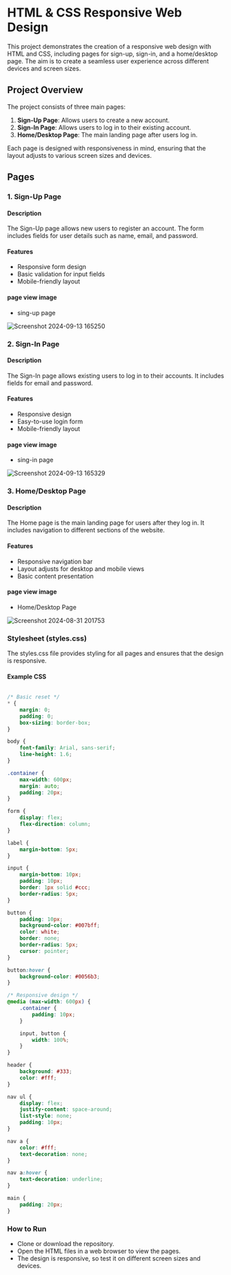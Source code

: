 # HTML & CSS Responsive Web Design

This project demonstrates the creation of a responsive web design with HTML and CSS, including pages for sign-up, sign-in, and a home/desktop page. The aim is to create a seamless user experience across different devices and screen sizes.

## Project Overview

The project consists of three main pages:
1. **Sign-Up Page**: Allows users to create a new account.
2. **Sign-In Page**: Allows users to log in to their existing account.
3. **Home/Desktop Page**: The main landing page after users log in.

Each page is designed with responsiveness in mind, ensuring that the layout adjusts to various screen sizes and devices.

## Pages

### 1. Sign-Up Page

#### Description
The Sign-Up page allows new users to register an account. The form includes fields for user details such as name, email, and password.

#### Features
- Responsive form design
- Basic validation for input fields
- Mobile-friendly layout

#### page view image
- sing-up page

![Screenshot 2024-09-13 165250](https://github.com/user-attachments/assets/568bb2a1-8dca-4c38-8de5-34cbce1aaa66)

### 2. Sign-In Page
#### Description
The Sign-In page allows existing users to log in to their accounts. It includes fields for email and password.

#### Features
- Responsive design
- Easy-to-use login form
- Mobile-friendly layout

#### page view image
- sing-in page

![Screenshot 2024-09-13 165329](https://github.com/user-attachments/assets/2d78a3c4-c663-4956-8e49-32b477f21511)

### 3. Home/Desktop Page
#### Description
The Home page is the main landing page for users after they log in. It includes navigation to different sections of the website.

#### Features
- Responsive navigation bar
- Layout adjusts for desktop and mobile views
- Basic content presentation

#### page view image
- Home/Desktop Page

![Screenshot 2024-08-31 201753](https://github.com/user-attachments/assets/73eb72c0-dbc8-4353-a2df-dc4b3f79d064)

### Stylesheet (styles.css)
The styles.css file provides styling for all pages and ensures that the design is responsive.

#### Example CSS
```css

/* Basic reset */
* {
    margin: 0;
    padding: 0;
    box-sizing: border-box;
}

body {
    font-family: Arial, sans-serif;
    line-height: 1.6;
}

.container {
    max-width: 600px;
    margin: auto;
    padding: 20px;
}

form {
    display: flex;
    flex-direction: column;
}

label {
    margin-bottom: 5px;
}

input {
    margin-bottom: 10px;
    padding: 10px;
    border: 1px solid #ccc;
    border-radius: 5px;
}

button {
    padding: 10px;
    background-color: #007bff;
    color: white;
    border: none;
    border-radius: 5px;
    cursor: pointer;
}

button:hover {
    background-color: #0056b3;
}

/* Responsive design */
@media (max-width: 600px) {
    .container {
        padding: 10px;
    }

    input, button {
        width: 100%;
    }
}

header {
    background: #333;
    color: #fff;
}

nav ul {
    display: flex;
    justify-content: space-around;
    list-style: none;
    padding: 10px;
}

nav a {
    color: #fff;
    text-decoration: none;
}

nav a:hover {
    text-decoration: underline;
}

main {
    padding: 20px;
}
```

### How to Run
- Clone or download the repository.
- Open the HTML files in a web browser to view the pages.
- The design is responsive, so test it on different screen sizes and devices.




